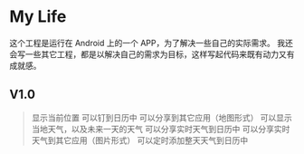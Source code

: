# My Life

这个工程是运行在 Android 上的一个 APP，为了解决一些自己的实际需求。
我还会写一些其它工程，都是以解决自己的需求为目标，这样写起代码来既有动力又有成就感。

## V1.0
> 显示当前位置
> 	可以钉到日历中
> 	可以分享到其它应用（地图形式）
> 可以显示当地天气，以及未来一天的天气
> 	可以分享实时天气到日历中
> 	可以分享实时天气到其它应用（图片形式）
> 可以定时添加整天天气到日历中
